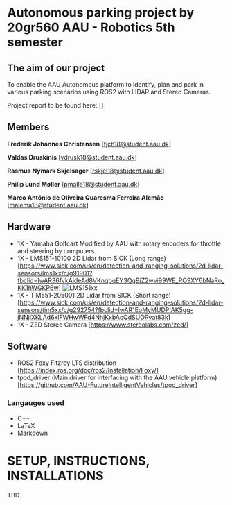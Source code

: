 # Autonomous parking project by 20gr560 AAU - Robotics 5th semester
## The aim of our project
To enable the AAU Autonomous platform to identify, plan and park in various parking scenarios using ROS2 with LIDAR and Stereo Cameras.

Project report to be found here: []

## Members
**Frederik Johannes Christensen** [fjch18@student.aau.dk]

**Valdas Druskinis** [vdrusk18@student.aau.dk]

**Rasmus Nymark Skjelsager** [rskjel18@student.aau.dk]

**Philip Lund Møller** [pmalle18@student.aau.dk]

**Marco António de Oliveira Quaresma Ferreira Alemão** [malema18@student.aau.dk]

## Hardware
* 1X - Yamaha Golfcart Modified by AAU with rotary encoders for throttle and steering by computers.
* 1X - LMS151-10100 2D Lidar from SICK (Long range) [https://www.sick.com/us/en/detection-and-ranging-solutions/2d-lidar-sensors/lms1xx/c/g91901?fbclid=IwAR36fvkAideAd8VKnqbqEY3QgBjZ2wvi99WE_RQ9XY6bNaRo_KK1hWGKP6w]
![LMS151xx](https://cdn.sick.com/media/895/9/99/999/IM0033999.png)
* 1X - TiM551-205001 2D Lidar from SICK (Short range) [https://www.sick.com/us/en/detection-and-ranging-solutions/2d-lidar-sensors/tim5xx/c/g292754?fbclid=IwAR1EoMyMUDPIAK5gg-jNNjlXKLAd6xlFWHwWFd4NhjKxbAcQdSUORvat83k]
* 1X - ZED Stereo Camera [https://www.stereolabs.com/zed/]

## Software
* ROS2 Foxy Fitzroy LTS distribution [https://index.ros.org/doc/ros2/Installation/Foxy/]
* tpod_driver (Main driver for interfacing with the AAU vehicle platform) [https://github.com/AAU-FutureIntelligentVehicles/tpod_driver]
### Langauges used
* C++
* LaTeX
* Markdown


# SETUP, INSTRUCTIONS, INSTALLATIONS
TBD
